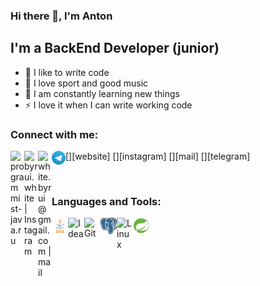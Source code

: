 ### Hi there 👋, I'm Anton

## I'm a BackEnd Developer (junior)
- 💪 I like to write code
- 🎉 I love sport and good music 
- 🥅 I am constantly learning new things
- ⚡ I love it when I can write working code

### Connect with me:

[<img align="left" alt="programmist-java.ru" width="22px" src="https://cdn.jsdelivr.net/npm/simple-icons@3.13.0/icons/java.svg" />][website]
[<img align="left" alt="byrui.white | Instagram" width="22px" src="https://upload.wikimedia.org/wikipedia/commons/a/a5/Instagram_icon.png" />][instagram]
[<img align="left" alt="white.byrui@gmail.com | mail" width="22px" src="https://upload.wikimedia.org/wikipedia/commons/2/26/Electronic.mail.png" />][mail]
[<img align="left" alt="@Anton_java_tg | mail" width="22px"
      src="https://raw.githubusercontent.com/github/explore/80688e429a7d4ef2fca1e82350fe8e3517d3494d/topics/telegram/telegram.png" />][telegram]


<br />

### Languages and Tools:

<img align="left" alt="Java" width="26px" src="https://raw.githubusercontent.com/github/explore/5b3600551e122a3277c2c5368af2ad5725ffa9a1/topics/java/java.png" />
<img align="left" alt="Idea" width="26px" src="https://upload.wikimedia.org/wikipedia/commons/9/9c/IntelliJ_IDEA_Icon.svg" />
<img align="left" alt="Git" width="26px" src="https://git-scm.com/images/logos/downloads/Git-Icon-1788C.png" />
<img align="left" alt="PostgreSQL" width="26px" src="https://raw.githubusercontent.com/github/explore/80688e429a7d4ef2fca1e82350fe8e3517d3494d/topics/postgresql/postgresql.png" />
<img align="left" alt="Linux" width="26px" src="https://upload.wikimedia.org/wikipedia/commons/8/88/Deus_Linux.png" />
<img align="left" alt="SpringBoot" width="26px" src="https://raw.githubusercontent.com/github/explore/80688e429a7d4ef2fca1e82350fe8e3517d3494d/topics/spring-boot/spring-boot.png" />
